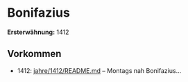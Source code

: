 # Bonifazius

**Ersterwähnung:** 1412

## Vorkommen
- 1412: [jahre/1412/README.md](../jahre/1412/README.md) – Montags nah
Bonifazius...
